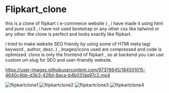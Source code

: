 # Flipkart_clone
this is a clone of flipkart ( e-commerce website ) , i have made it using html and pure css3 , i have not used bootstrap or any other css like tailwind or any other. the clone is perfect and looks exactly like flipkart.

i tried to make website SEO friendy by using some of HTMl meta tag( keyword , author, desc..) , images/icons used are compressed and code is optimized.
clone is only the frontend of flipkart , so at backend you can use custom url-slug for SEO and user-friendly website. 


https://user-images.githubusercontent.com/97378645/184501015-4640c4bb-d3b3-426d-8aca-b4b031da97c2.mp4

<!--screenshots of clone  -->
![flipkartclone1](https://user-images.githubusercontent.com/97378645/184501645-07ae28c4-cf8a-4bc2-9d79-c8baad1b45d4.png)
![flipkartclone2](https://user-images.githubusercontent.com/97378645/184501560-3507b380-b0d0-4875-8e87-684da9cba3fe.PNG)
![flipkartclone3](https://user-images.githubusercontent.com/97378645/184501340-277e5462-9093-43ef-9f1b-1af04678f935.PNG)
![flipkartclone4](https://user-images.githubusercontent.com/97378645/184501345-8d366e87-7848-44ba-bb6b-7b337fda1007.PNG)
